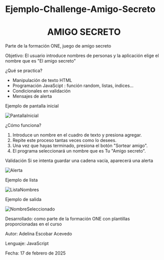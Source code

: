 # Ejemplo-Challenge-Amigo-Secreto

<h1 align="center"> AMIGO SECRETO </h1>
Parte de la formación ONE, juego de amigo secreto


Objetivo: El usuario introduce nombres de personas y la aplicación elige el nombre que es "El amigo secreto"

¿Qué se practica?
- Manipulación de texto HTML
- Programación JavaScipt : función random, listas, índices...
- Condicionales en validación
- Mensajes de alerta

Ejemplo de pantalla inicial

![PantallaInicial](https://github.com/user-attachments/assets/31e972df-af75-4ab3-b589-8b1e3fc2c53d)

¿Cómo funciona?
<ol>
  <li> Introduce un nombre en el cuadro de texto y presiona agregar. </li>
  <li> Repite este proceso tantas veces como lo desees. </li>
  <li> Una vez que hayas terminado, presiona el botón "Sortear amigo". </li>
  <li> El programa seleccionará un nombre que es Tu "Amigo secreto". </li>
</ol>

Validación
Si se intenta guardar una cadena vacía, aparecerá una alerta

![Alerta](https://github.com/user-attachments/assets/d052ab9c-a32a-4829-bd32-3f0034304b4c)

Ejemplo de lista

![ListaNombres](https://github.com/user-attachments/assets/9bdb91e5-94ee-49b6-8ae9-e486b8c4a74a)

Ejemplo de salida

![NombreSeleccionado](https://github.com/user-attachments/assets/1a288b37-eb20-49bb-b3fa-9673ca2c2c58)


Desarrollado: 
como parte de la formación ONE con plantillas proporcionadas en el curso

Autor: Adelina Escobar Acevedo

Lenguaje: JavaScript

Fecha: 17 de febrero de 2025


